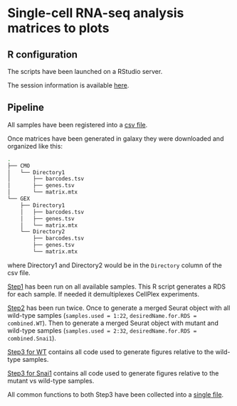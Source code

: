 # Single-cell RNA-seq analysis matrices to plots

## R configuration

The scripts have been launched on a RStudio server.

The session information is available [here](./sessionInfo.txt).

## Pipeline

All samples have been registered into a [csv file](./metadata.sample.galaxy.csv).

Once matrices have been generated in galaxy they were downloaded and organized like this:

```bash
.
├── CMO
│   └── Directory1
│       ├── barcodes.tsv
│       ├── genes.tsv
│       └── matrix.mtx
└── GEX
    ├── Directory1
    │   ├── barcodes.tsv
    │   ├── genes.tsv
    │   └── matrix.mtx
    └── Directory2
        ├── barcodes.tsv
        ├── genes.tsv
        └── matrix.mtx
```

where Directory1 and Directory2 would be in the `Directory` column of the csv file.

[Step1](./Step1.Seurat.Demultiplexing.Analysis.R) has been run on all available samples. This R script generates a RDS for each sample. If needed it demultiplexes CellPlex experiments.

[Step2](./Step2.Seurat.Analysis.and.Merging.R) has been run twice. Once to generate a merged Seurat object with all wild-type samples (`samples.used = 1:22`, `desiredName.for.RDS = combined.WT`). Then to generate a merged Seurat object with mutant and wild-type samples (`samples.used = 2:32`, `desiredName.for.RDS = combined.Snai1`).

[Step3 for WT](./Step3.WT.qmd) contains all code used to generate figures relative to the wild-type samples.

[Step3 for Snai1](./Step3.Snai1.qmd) contains all code used to generate figures relative to the mutant vs wild-type samples.

All common functions to both Step3 have been collected into a [single file](./scRNAseqFunctions.R).
